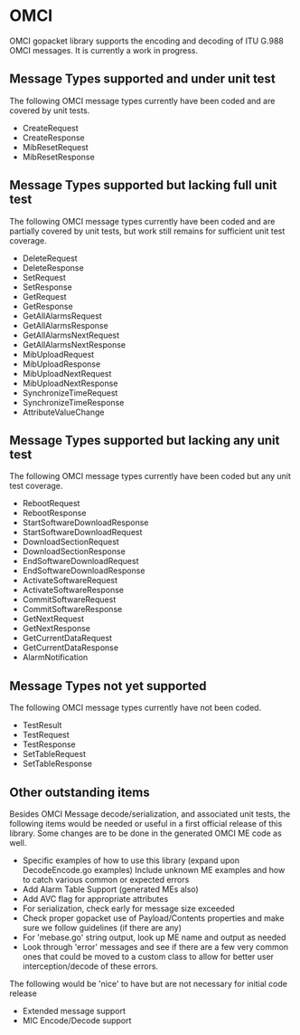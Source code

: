 # OMCI

OMCI gopacket library supports the encoding and decoding of ITU G.988 OMCI
messages. It is currently a work in progress.

## Message Types supported and under unit test
The following OMCI message types currently have been coded and are covered
by unit tests.

 - CreateRequest
 - CreateResponse
 - MibResetRequest
 - MibResetResponse

## Message Types supported but lacking full unit test
The following OMCI message types currently have been coded and are partially covered
by unit tests, but work still remains for sufficient unit test coverage.

 - DeleteRequest
 - DeleteResponse
 - SetRequest
 - SetResponse
 - GetRequest
 - GetResponse
 - GetAllAlarmsRequest
 - GetAllAlarmsResponse
 - GetAllAlarmsNextRequest
 - GetAllAlarmsNextResponse
 - MibUploadRequest
 - MibUploadResponse
 - MibUploadNextRequest
 - MibUploadNextResponse
 - SynchronizeTimeRequest
 - SynchronizeTimeResponse
 - AttributeValueChange

## Message Types supported but lacking any unit test
The following OMCI message types currently have been coded but any unit test coverage.

 - RebootRequest
 - RebootResponse
 - StartSoftwareDownloadResponse
 - StartSoftwareDownloadRequest
 - DownloadSectionRequest
 - DownloadSectionResponse
 - EndSoftwareDownloadRequest
 - EndSoftwareDownloadResponse
 - ActivateSoftwareRequest
 - ActivateSoftwareResponse
 - CommitSoftwareRequest
 - CommitSoftwareResponse
 - GetNextRequest
 - GetNextResponse
 - GetCurrentDataRequest
 - GetCurrentDataResponse
 - AlarmNotification
 
## Message Types not yet supported

The following OMCI message types currently have not been coded.

 - TestResult
 - TestRequest
 - TestResponse
 - SetTableRequest
 - SetTableResponse

## Other outstanding items

Besides OMCI Message decode/serialization, and associated unit tests, the following items
would be needed or useful in a first official release of this library. Some changes are
to be done in the generated OMCI ME code as well.

 - Specific examples of how to use this library (expand upon DecodeEncode.go examples)
   Include unknown ME examples and how to catch various common or expected errors
 - Add Alarm Table Support (generated MEs also)
 - Add AVC flag for appropriate attributes
 - For serialization, check early for message size exceeded
 - Check proper gopacket use of Payload/Contents properties and make sure we
   follow guidelines (if there are any)
 - For 'mebase.go' string output, look up ME name and output as needed
 - Look through 'error' messages and see if there are a few very common ones that
   could be moved to a custom class to allow for better user interception/decode of
   these errors.
 
The following would be 'nice' to have but are not necessary for initial code release
 - Extended message support
 - MIC Encode/Decode support
